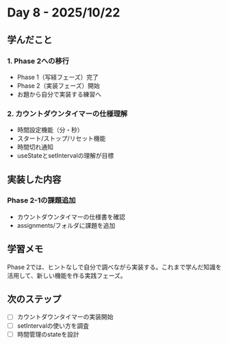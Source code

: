 # Day 8 - 2025/10/22

## 学んだこと

### 1. Phase 2への移行
- Phase 1（写経フェーズ）完了
- Phase 2（実装フェーズ）開始
- お題から自分で実装する練習へ

### 2. カウントダウンタイマーの仕様理解
- 時間設定機能（分・秒）
- スタート/ストップ/リセット機能
- 時間切れ通知
- useStateとsetIntervalの理解が目標

## 実装した内容

### Phase 2-1の課題追加
- カウントダウンタイマーの仕様書を確認
- assignments/フォルダに課題を追加

## 学習メモ

Phase 2では、ヒントなしで自分で調べながら実装する。これまで学んだ知識を活用して、新しい機能を作る実践フェーズ。

## 次のステップ

- [ ] カウントダウンタイマーの実装開始
- [ ] setIntervalの使い方を調査
- [ ] 時間管理のstateを設計
